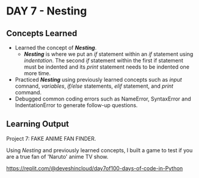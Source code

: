 # DAY 7 - Nesting

## Concepts Learned
- Learned the concept of ***Nesting***.
    - ***Nesting*** is where we put an _if_ statement within an _if_ statement using _indentation_. The second _if_ statement within the first if statement must be indented and its _print_ statement needs to be indented one more time.
- Practiced ***Nesting*** using previously learned concepts such as _input_ comnand, _variables_, _if/else_ statements, _elif_ statement, and _print_ command.
- Debugged common coding errors such as NameError, SyntaxError and IndentationError to generate follow-up questions.

## Learning Output

Project 7: FAKE ANIME FAN FINDER.

Using _Nesting_ and previously learned concepts, I built a game to test if you are a true fan of 'Naruto' anime TV show.

https://replit.com/@deveshincloud/day7of100-days-of-code-in-Python
